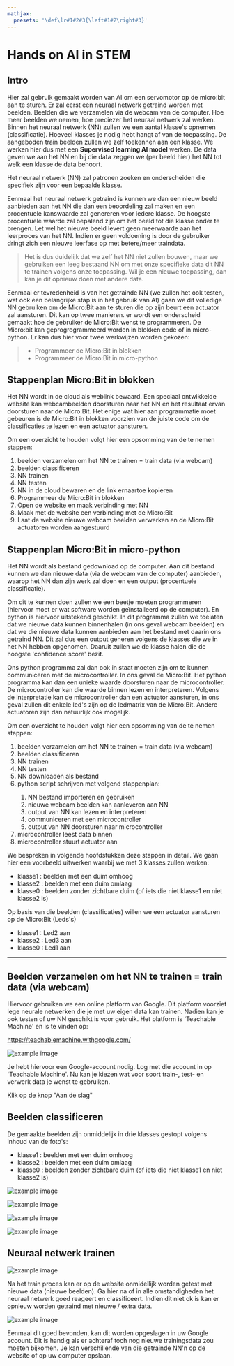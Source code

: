 ```yaml
---
mathjax:
  presets: '\def\lr#1#2#3{\left#1#2\right#3}'
---
```


# Hands on AI in STEM

## Intro

Hier zal gebruik gemaakt worden van AI om een servomotor op de micro:bit aan te sturen. Er zal eerst een neuraal netwerk getraind worden met beelden. Beelden die we verzamelen via de webcam van de computer. Hoe meer beelden we nemen, hoe preciezer het neuraal netwerk zal werken. Binnen het neuraal netwerk (NN) zullen we een aantal klasse's opnemen (classificatie). Hoeveel klasses je nodig hebt hangt af van de toepassing. De aangeboden train beelden zullen we zelf toekennen aan een klasse. We werken hier dus met een **Supervised learning AI model** werken. De data geven we aan het NN en bij die data zeggen we (per beeld hier) het NN tot welk een klasse de data behoort. 

Het neuraal netwerk (NN) zal patronen zoeken en onderscheiden die specifiek zijn voor een bepaalde klasse.

Eenmaal het neuraal netwerk getraind is kunnen we dan een nieuw beeld aanbieden aan het NN die dan een beoordeling zal maken en een procentuele kanswaarde zal genereren voor iedere klasse. De hoogste procentuele waarde zal bepalend zijn om het beeld tot die klasse onder te brengen. Let wel het nieuwe beeld levert geen meerwaarde aan het leerproces van het NN. Indien er geen voldoening is door de gebruiker dringt zich een nieuwe leerfase op met betere/meer traindata. 

> Het is dus duidelijk dat we zelf het NN niet zullen bouwen, maar we gebruiken een leeg bestaand NN om met onze specifieke data dit NN te trainen volgens onze toepassing. Wil je een nieuwe toepassing, dan kan je dit opnieuw doen met andere data.

Eenmaal er tevredenheid is van het getrainde NN (we zullen het ook testen, wat ook een belangrijke stap is in het gebruik van AI) gaan we dit volledige NN gebruiken om de Micro:Bit aan te sturen die op zijn beurt een actuator zal aansturen. Dit kan op twee manieren. er wordt een onderscheid gemaakt hoe de gebruiker de Micro:Bit wenst te programmeren. De Micro:bit kan geprogrogrammeerd worden in blokken code of in micro-python. Er kan dus hier voor twee werkwijzen worden gekozen:

> - Programmeer de Micro:Bit in blokken
> - Programmeer de Micro:Bit in micro-python


## Stappenplan Micro:Bit in blokken

Het NN wordt in de cloud als weblink bewaard. Een speciaal ontwikkelde website kan webcambeelden doorsturen naar het NN en het resultaat ervan doorsturen naar de Micro:Bit. Het enige wat hier aan programmatie moet gebeuren is de Micro:Bit in blokken voorzien van de juiste code om de classificaties te lezen en een actuator aansturen.

Om een overzicht te houden volgt hier een opsomming van de te nemen stappen:
<ol>
<li>beelden verzamelen om het NN te trainen = train data (via webcam)</li>
<li>beelden classificeren</li>
<li>NN trainen</li>
<li>NN testen</li>
<li>NN in de cloud bewaren en de link ernaartoe kopieren</li>
<li>Programmeer de Micro:Bit in blokken</li>
<li>Open de website en maak verbinding met NN</li>
<li>Maak met de website een verbinding met de Micro:Bit</li>
<li>Laat de website nieuwe webcam beelden verwerken en de Micro:Bit actuatoren worden aangestuurd</li>
</ol>

## Stappenplan Micro:Bit in micro-python

Het NN wordt als bestand gedownload op de computer. Aan dit bestand kunnen we dan nieuwe data (via de webcam van de computer) aanbieden, waarop het NN dan zijn werk zal doen en een output (procentuele classificatie).

Om dit te kunnen doen zullen we een beetje moeten programmeren (hiervoor moet er wat software worden geïnstalleerd op de computer). En python is hiervoor uitstekend geschikt. In dit programma zullen we toelaten dat we nieuwe data kunnen binnenhalen (in ons geval webcam beelden) en dat we die nieuwe data kunnen aanbieden aan het bestand met daarin ons getraind NN. Dit zal dus een output generen volgens de klasses die we in het NN hebben opgenomen. Daaruit zullen we de klasse halen die de hoogste 'confidence score' bezit. 

Ons python programma zal dan ook in staat moeten zijn om te kunnen communiceren met de microcontroller. In ons geval de Micro:Bit. Het python programma kan dan een unieke waarde doorsturen naar de microcontroller. De microcontroller kan die waarde binnen lezen en interpreteren. Volgens de interpretatie kan de microcontroller dan een actuator aansturen, in ons geval zullen dit enkele led's zijn op de ledmatrix van de Micro:Bit. Andere actuatoren zijn dan natuurlijk ook mogelijk.

Om een overzicht te houden volgt hier een opsomming van de te nemen stappen:
<ol>
<li>beelden verzamelen om het NN te trainen = train data (via webcam)</li>
<li>beelden classificeren</li>
<li>NN trainen</li>
<li>NN testen</li>
<li>NN downloaden als bestand</li>
<li>python script schrijven met volgend stappenplan: </li>
<ol>
    <li>NN bestand importeren en gebruiken</li>
    <li>nieuwe webcam beelden kan aanleveren aan NN</li>
    <li>output van NN kan lezen en interpreteren</li>
    <li>communiceren met een microcontroller</li>
    <li>output van NN doorsturen naar microcontroller</li>
</ol>
<li>microcontroller leest data binnen</li>
<li>microcontroller stuurt actuator aan</li>
</ol>

We bespreken in volgende hoofdstukken deze stappen in detail. We gaan hier een voorbeeld uitwerken waarbij we met 3 klasses zullen werken:

<ul>
<li>klasse1 : beelden met een duim omhoog</li>
<li>klasse2 : beelden met een duim omlaag</li>
<li>klasse0 : beelden zonder zichtbare duim (of iets die niet klasse1 en niet klasse2 is)</li>
</ul>

Op basis van die beelden (classificaties) willen we een actuator aansturen op de Micro:Bit (Leds's) 

<ul>
<li>klasse1 : Led2 aan</li>
<li>klasse2 : Led3 aan</li>
<li>klasse0 : Led1 aan</li>
</ul>

<hr>

## Beelden verzamelen om het NN te trainen = train data (via webcam)

Hiervoor gebruiken we een online platform van Google. Dit platform voorziet lege neurale netwerken die je met uw eigen data kan trainen. Nadien kan je ook testen of uw NN geschikt is voor gebruik. Het platform is 'Teachable Machine' en is te vinden op:

<https://teachablemachine.withgoogle.com/>

![example image](./images/tm0.png "Teachable Machine")

Je hebt hiervoor een Google-account nodig. Log met die account in op 'Teachable Machine'. Nu kan je kiezen wat voor soort train-, test- en verwerk data je wenst te gebruiken. 

Klik op de knop "Aan de slag"



## Beelden classificeren

De gemaakte beelden zijn onmiddelijk in drie klasses gestopt volgens inhoud van de foto's:

<ul>
<li>klasse1 : beelden met een duim omhoog</li>
<li>klasse2 : beelden met een duim omlaag</li>
<li>klasse0 : beelden zonder zichtbare duim (of iets die niet klasse1 en niet klasse2 is)</li>
</ul>

![example image](./images/tm1.png "Teachable Machine")

![example image](./images/tm2.png "Teachable Machine")

![example image](./images/tm3.png "Teachable Machine")

![example image](./images/tm4.png "Teachable Machine")

## Neuraal netwerk trainen

![example image](./images/tm5.png "Teachable Machine")

Na het train proces kan er op de website onmidellijk worden getest met nieuwe data (nieuwe beelden). Ga hier na of in alle omstandigheden het neuraal netwerk goed reageert en classificeert. Indien dit niet ok is kan er opnieuw worden getraind met nieuwe / extra data. 

![example image](./images/tm6.png "Teachable Machine")

Eenmaal dit goed bevonden, kan dit worden opgeslagen in uw Google account. Dit is handig als er achteraf toch nog nieuwe trainingsdata zou moeten bijkomen. Je kan verschillende van die getrainde NN'n op de website of op uw computer opslaan.

